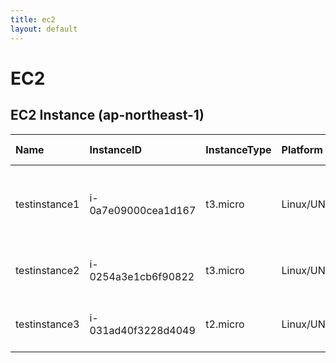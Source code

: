 ```yaml
---
title: ec2
layout: default
---
```

# EC2
## EC2 Instance (ap-northeast-1)
|Name|InstanceID|InstanceType|Platform|Architecture|AMI ID|AZ|Public IP|Private IP|Security Group|Role Name|
|:--|:--|:--|:--|:--|:--|:--|:--|:--|:--|:--|
|testinstance1|i-0a7e09000cea1d167|t3.micro|Linux/UNIX|x86_64|ami-06ee4e2261a4dc5c3|ap-northeast-1a|43.207.113.224|10.1.0.53|ec2-rds-1<br>ksnet-dev-opmng-sg|ksnet-dev-testrole|
|testinstance2|i-0254a3e1cb6f90822|t3.micro|Linux/UNIX|x86_64|ami-06ee4e2261a4dc5c3|ap-northeast-1a|35.77.81.184|10.1.0.233|ksnet-dev-opmng-sg|ksnet-dev-testrole|
|testinstance3|i-031ad40f3228d4049|t2.micro|Linux/UNIX|x86_64|ami-0ffac3e16de16665e|ap-northeast-1c|-|10.1.11.115|ksnet-dev-opmng-sg|ksnet-dev-testrole|


